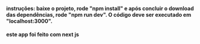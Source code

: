 

#### instruções: baixe o projeto, rode "npm install" e após concluir o download das dependências, rode "npm run dev". O código deve ser executado em "localhost:3000".

#### este app foi feito com next js